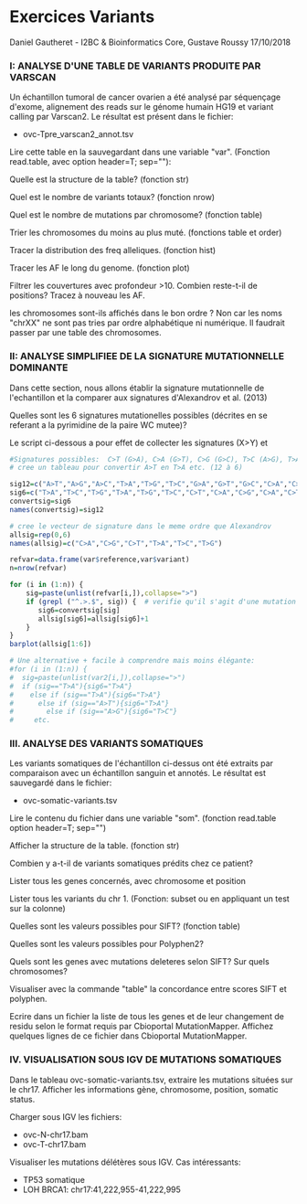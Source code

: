 Exercices Variants
================
Daniel Gautheret - I2BC & Bioinformatics Core, Gustave Roussy
17/10/2018

### I: ANALYSE D'UNE TABLE DE VARIANTS PRODUITE PAR VARSCAN

Un échantillon tumoral de cancer ovarien a été analysé par séquençage d'exome, alignement des reads sur le génome humain HG19 et variant calling par Varscan2. Le résultat est présent dans le fichier:

-   ovc-Tpre\_varscan2\_annot.tsv

Lire cette table en la sauvegardant dans une variable "var". (Fonction read.table, avec option header=T; sep=""):

Quelle est la structure de la table? (fonction str)

Quel est le nombre de variants totaux? (fonction nrow)

Quel est le nombre de mutations par chromosome? (fonction table)

Trier les chromosomes du moins au plus muté. (fonctions table et order)

Tracer la distribution des freq alleliques. (fonction hist)

Tracer les AF le long du genome. (fonction plot)

Filtrer les couvertures avec profondeur &gt;10. Combien reste-t-il de positions? Tracez à nouveau les AF.

les chromosomes sont-ils affichés dans le bon ordre ? Non car les noms "chrXX" ne sont pas tries par ordre alphabétique ni numérique. Il faudrait passer par une table des chromosomes.

### II: ANALYSE SIMPLIFIEE DE LA SIGNATURE MUTATIONNELLE DOMINANTE

Dans cette section, nous allons établir la signature mutationnelle de l'echantillon et la comparer aux signatures d'Alexandrov et al. (2013)

Quelles sont les 6 signatures mutationelles possibles (décrites en se referant a la pyrimidine de la paire WC mutee)?

Le script ci-dessous a pour effet de collecter les signatures (X&gt;Y) et

``` r
#Signatures possibles:  C>T (G>A), C>A (G>T), C>G (G>C), T>C (A>G), T>A (A>T), T>G (A>C)
# cree un tableau pour convertir A>T en T>A etc. (12 à 6)

sig12=c("A>T","A>G","A>C","T>A","T>G","T>C","G>A","G>T","G>C","C>A","C>T","C>G")
sig6=c("T>A","T>C","T>G","T>A","T>G","T>C","C>T","C>A","C>G","C>A","C>T","C>G")
convertsig=sig6
names(convertsig)=sig12

# cree le vecteur de signature dans le meme ordre que Alexandrov
allsig=rep(0,6)
names(allsig)=c("C>A","C>G","C>T","T>A","T>C","T>G")

refvar=data.frame(var$reference,var$variant)
n=nrow(refvar)

for (i in (1:n)) {
    sig=paste(unlist(refvar[i,]),collapse=">") 
    if (grepl ("^.>.$", sig)) {  # verifie qu'il s'agit d'une mutation "1>1"
       sig6=convertsig[sig]
       allsig[sig6]=allsig[sig6]+1
    }
}
barplot(allsig[1:6]) 

# Une alternative + facile à comprendre mais moins élégante:
#for (i in (1:n)) {
#  sig=paste(unlist(var2[i,]),collapse=">") 
#  if (sig=="T>A"){sig6="T>A"}
#    else if (sig=="T>A"){sig6="T>A"}
#      else if (sig=="A>T"){sig6="T>A"}
#        else if (sig=="A>G"){sig6="T>C"}
#     etc.  
```

### III. ANALYSE DES VARIANTS SOMATIQUES

Les variants somatiques de l'échantillon ci-dessus ont été extraits par comparaison avec un échantillon sanguin et annotés. Le résultat est sauvegardé dans le fichier:

-   ovc-somatic-variants.tsv

Lire le contenu du fichier dans une variable "som". (fonction read.table option header=T; sep="")

Afficher la structure de la table. (fonction str)

Combien y a-t-il de variants somatiques prédits chez ce patient?

Lister tous les genes concernés, avec chromosome et position

Lister tous les variants du chr 1. (Fonction: subset ou en appliquant un test sur la colonne)

Quelles sont les valeurs possibles pour SIFT? (fonction table)

Quelles sont les valeurs possibles pour Polyphen2?

Quels sont les genes avec mutations deleteres selon SIFT? Sur quels chromosomes?

Visualiser avec la commande "table" la concordance entre scores SIFT et polyphen.

Ecrire dans un fichier la liste de tous les genes et de leur changement de residu selon le format requis par Cbioportal MutationMapper. Affichez quelques lignes de ce fichier dans Cbioportal MutationMapper.

### IV. VISUALISATION SOUS IGV DE MUTATIONS SOMATIQUES

Dans le tableau ovc-somatic-variants.tsv, extraire les mutations situées sur le chr17. Afficher les informations gène, chromosome, position, somatic status.

Charger sous IGV les fichiers:

-   ovc-N-chr17.bam
-   ovc-T-chr17.bam

Visualiser les mutations délétères sous IGV. Cas intéressants:

-   TP53 somatique
-   LOH BRCA1: chr17:41,222,955-41,222,995
